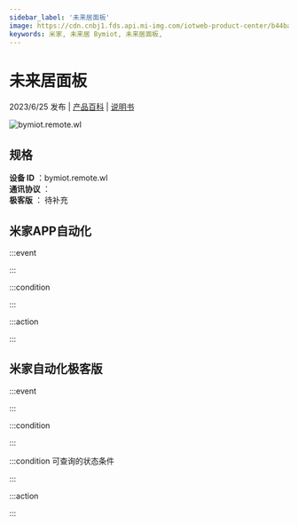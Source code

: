```yaml
---
sidebar_label: '未来居面板'
image: https://cdn.cnbj1.fds.api.mi-img.com/iotweb-product-center/b44baa4a028ed3c032700fe00d5d8b91_1684754446915.png?GalaxyAccessKeyId=AKVGLQWBOVIRQ3XLEW&Expires=9223372036854775807&Signature=cajxZRgOzmdt3u02x4eug3Yth1A=
keywords: 米家, 未来居 Bymiot, 未来居面板, 
---
```

# 未来居面板

2023/6/25 发布 | [产品百科](https://home.mi.com/webapp/content/baike/product/index.html?model=bymiot.remote.wl/) | [说明书](https://home.mi.com/views/introduction.html?model=bymiot.remote.wl&region=cn)

![bymiot.remote.wl](https://cdn.cnbj1.fds.api.mi-img.com/iotweb-product-center/b44baa4a028ed3c032700fe00d5d8b91_1684754446915.png?GalaxyAccessKeyId=AKVGLQWBOVIRQ3XLEW&Expires=9223372036854775807&Signature=cajxZRgOzmdt3u02x4eug3Yth1A=)

## 规格  
> 
**设备 ID** ：bymiot.remote.wl  
**通讯协议** ：  
**极客版**  ： 待补充 


## 米家APP自动化  

:::event  

:::

:::condition  

:::

:::action   

:::

## 米家自动化极客版  

:::event  

:::

:::condition  

:::

:::condition 可查询的状态条件  

:::

:::action  

:::

        
